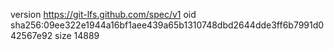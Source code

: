 version https://git-lfs.github.com/spec/v1
oid sha256:09ee322e1944a16bf1aee439a65b1310748dbd2644dde3ff6b7991d042567e92
size 14889
